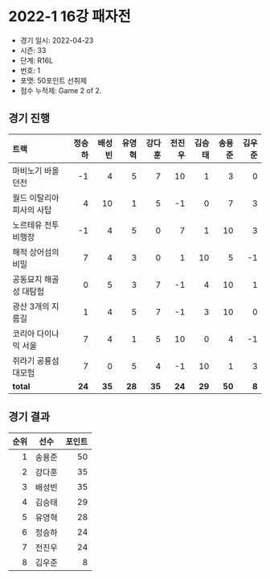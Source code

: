 # 2022-1 16강 패자전

- 경기 일시: 2022-04-23
- 시즌: 33
- 단계: R16L
- 번호: 1
- 포맷: 50포인트 선취제
- 점수 누적제: Game 2 of 2.





## 경기 진행

| 트랙 | 정승하 | 배성빈 | 유영혁 | 강다훈 | 전진우 | 김승태 | 송용준 | 김우준 |
|:---|---:|---:|---:|---:|---:|---:|---:|---:|
| 마비노기 바올 던전 | -1 | 4 | 5 | 7 | 10 | 1 | 3 | 0 |
| 월드 이탈리아 피사의 사탑 | 4 | 10 | 1 | 5 | -1 | 0 | 7 | 3 |
| 노르테유 전투비행장 | -1 | 4 | 5 | 0 | 7 | 1 | 10 | 3 |
| 해적 상어섬의 비밀 | 7 | 4 | 3 | 0 | 1 | 10 | 5 | -1 |
| 공동묘지 해골성 대탐험 | 0 | 5 | 3 | 7 | -1 | 4 | 10 | 1 |
| 광산 3개의 지름길 | 1 | 4 | 5 | 7 | -1 | 3 | 10 | 0 |
| 코리아 다이나믹 서울 | 7 | 4 | 1 | 5 | 10 | 0 | 4 | -1 |
| 쥐라기 공룡섬 대모험 | 7 | 0 | 5 | 4 | -1 | 10 | 1 | 3 |
| __total__ | __24__ | __35__ | __28__ | __35__ | __24__ | __29__ | __50__ | __8__ |




## 경기 결과

| 순위 | 선수 | 포인트 |
|---:|:---:|---:|
| 1 | 송용준 | 50 |
| 2 | 강다훈 | 35 |
| 3 | 배성빈 | 35 |
| 4 | 김승태 | 29 |
| 5 | 유영혁 | 28 |
| 6 | 정승하 | 24 |
| 7 | 전진우 | 24 |
| 8 | 김우준 | 8 |

